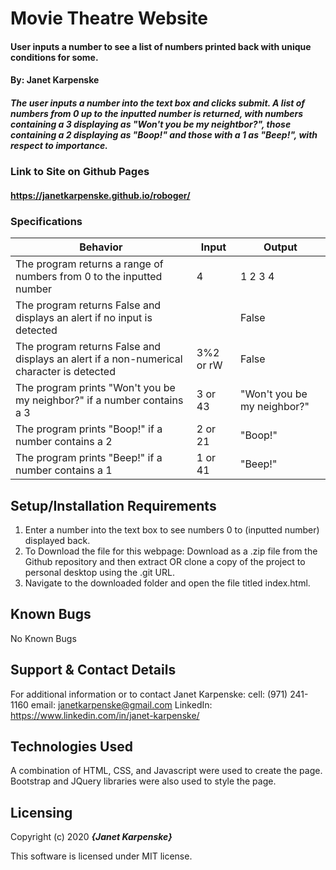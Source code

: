 # Movie Theatre Website

#### User inputs a number to see a list of numbers printed back with unique conditions for some.

#### By: Janet Karpenske

##### The user inputs a number into the text box and clicks submit. A list of numbers from 0 up to the inputted number is returned, with numbers containing a 3 displaying as "Won't you be my neightbor?", those containing a 2 displaying as "Boop!" and those with a 1 as "Beep!", with respect to importance.

### Link to Site on Github Pages
#### https://janetkarpenske.github.io/roboger/

### Specifications

| Behavior | Input | Output |
|----------|-------|--------|
| The program returns a range of numbers from 0 to the inputted number | 4 | 1 2 3 4 |
| The program returns False and displays an alert if no input is detected | | False |
| The program returns False and displays an alert if a non-numerical character is detected | 3%2 or rW | False |
| The program prints "Won't you be my neighbor?" if a number contains a 3 | 3 or 43 | "Won't you be my neighbor?" |
| The program prints "Boop!" if a number contains a 2 | 2 or 21 | "Boop!" |
| The program prints "Beep!" if a number contains a 1 | 1 or 41 | "Beep!" |

## Setup/Installation Requirements

1. Enter a number into the text box to see numbers 0 to (inputted number) displayed back.
2. To Download the file for this webpage: Download as a .zip file from the Github repository and then extract OR clone a copy of the project to personal desktop using the .git URL.
3. Navigate to the downloaded folder and open the file titled index.html.

## Known Bugs
No Known Bugs

## Support & Contact Details
For additional information or to contact Janet Karpenske:
cell: (971) 241-1160
email: janetkarpenske@gmail.com
LinkedIn: <https://www.linkedin.com/in/janet-karpenske/>

## Technologies Used
A combination of HTML, CSS, and Javascript were used to create the page. Bootstrap and JQuery libraries were also used to style the page.

## Licensing
Copyright (c) 2020 **_{Janet Karpenske}_**

This software is licensed under MIT license.